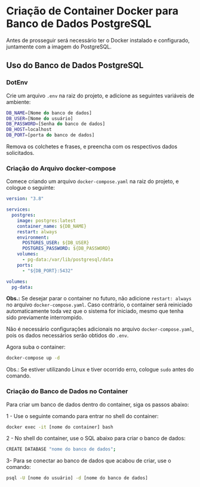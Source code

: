 # Criação de Container Docker para Banco de Dados PostgreSQL

Antes de prosseguir será necessário ter o Docker instalado e configurado, juntamente com a imagem do PostgreSQL.

## Uso do Banco de Dados PostgreSQL

### DotEnv

Crie um arquivo `.env` na raiz do projeto, e adicione as seguintes variáveis de ambiente:

```bash
DB_NAME=[Nome do banco de dados]
DB_USER=[Nome do usuário]
DB_PASSWORD=[Senha do banco de dados]
DB_HOST=localhost
DB_PORT=[porta do banco de dados]
```

Remova os colchetes e frases, e preencha com os respectivos dados solicitados.

### Criação do Arquivo docker-compose

Comece criando um arquivo `docker-compose.yaml` na raiz do projeto, e cologue o seguinte:

```yaml
version: "3.8"

services:
  postgres:
    image: postgres:latest
    container_name: ${DB_NAME}
    restart: always
    environment:
      POSTGRES_USER: ${DB_USER}
      POSTGRES_PASSWORD: ${DB_PASSWORD}
    volumes:
      - pg-data:/var/lib/postgresql/data
    ports:
      - "${DB_PORT}:5432"

volumes:
  pg-data:
```

**Obs.:** Se desejar parar o container no futuro, não adicione `restart: always` no arquivo `docker-compose.yaml`. Caso contrário, o container será reiniciado automaticamente toda vez que o sistema for iniciado, mesmo que tenha sido previamente interrompido.

Não é necessário configurações adicionais no arquivo `docker-compose.yaml`, pois os dados necessários serão obtidos do `.env`.

Agora suba o container:

```bash
docker-compose up -d
```

Obs.: Se estiver utilizando Linux e tiver ocorrido erro, cologue `sudo` antes do comando.

### Criação do Banco de Dados no Container

Para criar um banco de dados dentro do container, siga os passos abaixo:

1 - Use o seguinte comando para entrar no shell do container:

```bash
docker exec -it [nome do container] bash
```

2 - No shell do container, use o SQL abaixo para criar o banco de dados:

```bash
CREATE DATABASE "nome do banco de dados";
```

3- Para se conectar ao banco de dados que acabou de criar, use o comando:

```bash
psql -U [nome do usuário] -d [nome do banco de dados]
```
